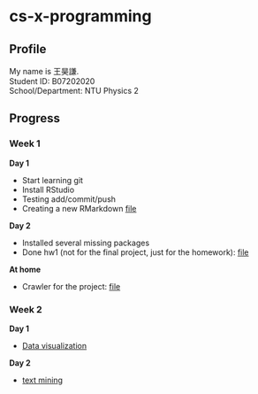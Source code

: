 # cs-x-programming

## Profile

My name is 王昊謙. <br>
Student ID: B07202020 <br>
School/Department: NTU Physics 2<br>


## Progress

### Week 1

**Day 1**
- Start learning git
- Install RStudio
- Testing add/commit/push
- Creating a new RMarkdown [file](https://fhcwcsy.github.io/data_science_programming/week_1/day1/class_1.html)

**Day 2**
- Installed several missing packages
- Done hw1 (not for the final project, just for the homework): [file](https://fhcwcsy.github.io/data_science_programming/week_1/day2/note.html)

**At home**
- Crawler for the project: [file](https://fhcwcsy.github.io/data_science_programming/week_1/day2/dictionary/dictionary_project.html)

### Week 2

**Day 1**
- [Data visualization](https://fhcwcsy.github.io/data_science_programming/week_2/day1/data_visualization.html)

**Day 2**
- [text mining](https://fhcwcsy.github.io/data_science_programming/week_2/day2/text_mining.html)
